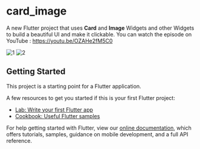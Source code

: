 # card_image

A new Flutter project that uses **Card** and **Image** Widgets and other Widgets to build a beautiful UI and make it clickable.
You can watch the episode on YouTube :
https://youtu.be/OZAHe2fM5C0

![1](https://user-images.githubusercontent.com/36349126/145844623-007bf8c6-7122-4f1f-ac4b-37ffc3b2333f.png)  ![2](https://user-images.githubusercontent.com/36349126/145844578-1ac90c94-c59e-4466-a2ca-27c2f9f6f6a7.png)





## Getting Started

This project is a starting point for a Flutter application.

A few resources to get you started if this is your first Flutter project:

- [Lab: Write your first Flutter app](https://flutter.dev/docs/get-started/codelab)
- [Cookbook: Useful Flutter samples](https://flutter.dev/docs/cookbook)

For help getting started with Flutter, view our
[online documentation](https://flutter.dev/docs), which offers tutorials,
samples, guidance on mobile development, and a full API reference.
